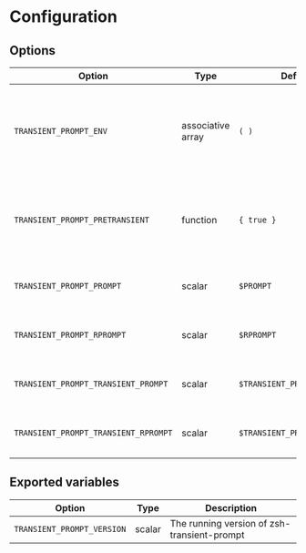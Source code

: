 # Configuration

## Options

| Option                               | Type              | Default                     | Description                                                            |
| ------------------------------------ | ----------------- | --------------------------- | ---------------------------------------------------------------------- |
| `TRANSIENT_PROMPT_ENV`               | associative array | `( )`                       | Variables set when redrawing the previous command's prompt and rprompt |
| `TRANSIENT_PROMPT_PRETRANSIENT`      | function          | `{ true }`                  | Run before redrawing the previous command's prompt and rprompt         |
| `TRANSIENT_PROMPT_PROMPT`            | scalar            | `$PROMPT`                   | The current command line's prompt                                      |
| `TRANSIENT_PROMPT_RPROMPT`           | scalar            | `$RPROMPT`                  | The current command line's right prompt                                |
| `TRANSIENT_PROMPT_TRANSIENT_PROMPT`  | scalar            | `$TRANSIENT_PROMPT_PROMPT`  | Previous command lines' prompt                                         |
| `TRANSIENT_PROMPT_TRANSIENT_RPROMPT` | scalar            | `$TRANSIENT_PROMPT_RPROMPT` | Previous command lines' right prompt                                   |

## Exported variables

| Option                     | Type   | Description                                 |
| -------------------------- | ------ | ------------------------------------------- |
| `TRANSIENT_PROMPT_VERSION` | scalar | The running version of zsh-transient-prompt |

